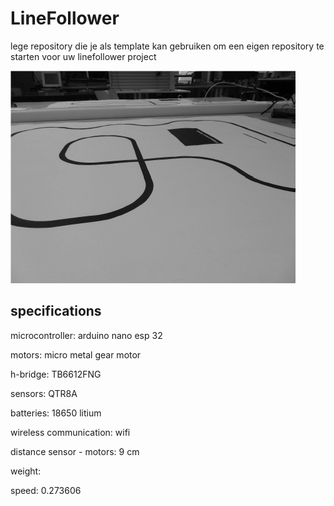 # LineFollower

lege repository die je als template kan gebruiken om een eigen repository te starten voor uw linefollower project

![A description of my image](images/empty.png)

  
## specifications

microcontroller: arduino nano esp 32

motors: micro metal gear motor

h-bridge: TB6612FNG

sensors: QTR8A

batteries: 18650 litium

wireless communication: wifi

distance sensor - motors: 9 cm

weight:

speed: 0.273606


